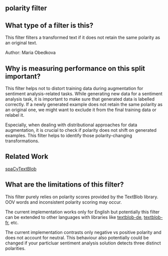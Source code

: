 ## polarity filter

## What type of a filter is this?

This filter filters a transformed text if it does not retain the same polarity as an original text.

Author: Maria Obedkova

## Why is measuring performance on this split important?

This filter helps not to distort training data during augmentation for sentiment analysis-related tasks.
While generating new data for a sentiment analysis task, it is important to make sure that generated data is labelled correctly.
If a newly generated example does not retain the same polarity as an original one, we might want to exclude it from the final training data or relabel it.

Especially, when dealing with distributional approaches for data augmentation, it is crucial to check if polarity does not shift on generated examples.
This filter helps to identify those polarity-changing transformations.

## Related Work

[spaCyTextBlob](https://github.com/SamEdwardes/spaCyTextBlob)

## What are the limitations of this filter?

This filter purely relies on polarity scores provided by the TextBlob library.
OOV words and inconsistent polarity scoring may occur.

The current implementation works only for English but potentially this filter can be extended to other languages with libraries like
[textblob-de](https://textblob-de.readthedocs.io/en/latest/), [textblob-fr](https://github.com/sloria/textblob-fr), etc.

The current implementation contrasts only negative vs positive polarity and does not account for neutral.
This behaviour also potentially could be changed if your particluar sentiment analysis solution detects three distinct polarities.